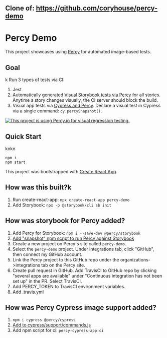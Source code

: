 
## Clone of: https://github.com/coryhouse/percy-demo

# Percy Demo

This project showcases using [Percy](https://percy.io/) for automated image-based tests.

## Goal
k
Run 3 types of tests via CI:

1. Jest
2. Automatically generated [Visual Storybook tests via Percy](https://docs.percy.io/docs/storybook) for all stories. Anytime a story changes visually, the CI server should block the build.
3. Visual app tests via [Cypress and Percy](https://docs.percy.io/docs/cypress). Declare a visual test in Cypress via a single command: `cy.percySnapshot()`.

[![This project is using Percy.io for visual regression testing.](https://percy.io/static/images/percy-badge.svg)](https://percy.io/Bitnative-LLC/percy-demo)

## Quick Start
 knkn
```
npm i
npm start
```

This project was bootstrapped with [Create React App](https://github.com/facebook/create-react-app).

## How was this built?k

1. Run create-react-app: `npx create-react-app percy-demo`
1. Add Storybook: `npx -p @storybook/cli sb init`

## How was storybook for Percy added?

1. Add Percy for Storybook: `npm i --save-dev @percy/storybook`
1. [Add "snapshot" npm script to run Percy against Storybook](https://github.com/coryhouse/percy-demo/blob/master/package.json#L17)
1. Create a new project on Percy's site called `percy-demo`.
1. Select the `percy-demo` project. Under integrations tab, click "GitHub", then connect my GitHub account.
1. Link the Percy project to this GitHub repo under the organizations->integrations tab on the Percy site.
1. Create pull request in GitHub. Add TravisCI to GitHub repo by clicking "several apps are available" under "Continuous integration has not been set up" in the PR. Select TravisCI.
1. Add PERCY_TOKEN to TravisCI environment variables.
1. Add .travis.yml

## How was Percy Cypress image support added?

1. `npm i cypress @percy/cypress`
1. [Add to cypress/support/commands.js](https://docs.percy.io/docs/cypress#section-setup)
1. Add npm script for ci: `percy-cypress-app:ci`
